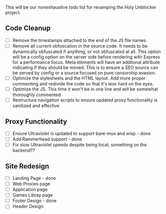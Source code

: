 This will be our nonexhaustive todo list for revamping the Holy Unblocker project.

## Code Cleanup

  - [ ] Remove the timestamps attached to the end of the JS file names.
  - [ ] Remove all current obfuscation in the source code. It needs to be dynamically obfuscated if anything, or not obfuscated at all. This option will be a config option on the server side before rendering with Express for a performance focus. Meta elements will have an additonal attribute indicating if they should be moved. This is to ensure a SEO source can be served by config or a source focused on pure censorship evasion.
  - [ ] Optimize the stylesheets and the HTML layout. Add more proper commenting and redivide the code so that it's less hard on the eyes.
  - [ ] Optimize the JS. This time it won't be in one line and will be somewhat thoroughly commented.
  - [ ] Restructure navigation scripts to ensure updated proxy functionality is sanitized and effective

## Proxy Functionality
  - [ ] Ensure Ultraviolet is updated to support bare-mux and wisp - done
  - [ ] Add Rammerhead support - done
  - [ ] Fix slow Ultraviolet speeds despite being local; something on the backend??

## Site Redesign
  - [ ] Landing Page - done
  - [ ] Web Proxies page
  - [ ] Application page
  - [ ] Games Libray page
  - [ ] Footer Design - done
  - [ ] Header Design
